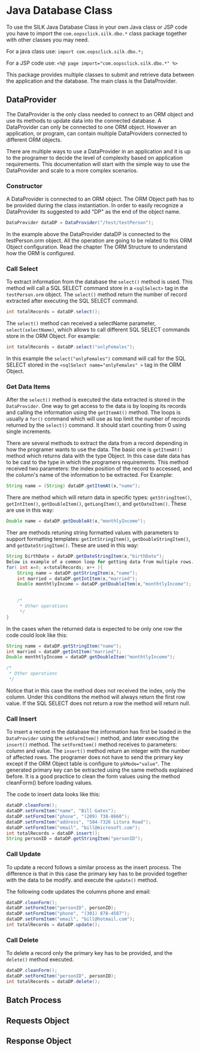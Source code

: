 # Java Database Class

To use the SILK Java Database Class in your own Java class or JSP code you have to import the `com.oopsclick.silk.dbo.*` class package together with other classes you may need.

For a java class use: `import com.oopsclick.silk.dbo.*;`

For a JSP code use: `<%@ page import="com.oopsclick.silk.dbo.*" %>`

This package provides multiple classes to submit and retrieve data between the application and the database. The main class is the DataProvider.

## DataProvider

The DataProvider is the only class needed to connect to an ORM object and use its methods to update data into the connected database. A DataProvider can only be connected to one ORM object. However an application, or program, can contain multiple DataProviders connected to different ORM objects.

There are multiple ways to use a DataProvider in an application and it is up to the programer to decide the level of complexity based on application requirements. This documentation will start with the simple way to use the DataProvider and scale to a more complex scenarios.

### Constructor

A DataProvider is connected to an ORM object. The ORM Object path has to be provided during the class instantiation. In order to easily recognize a DataProvider its suggested to add "DP" as the end of the object name.

```java
DataProvider dataDP = DataProvider("/test/testPerson");
```

In the example above the DataProvider dataDP is connected to the testPerson.orm object. All the operation are going to be related to this ORM Object configuration. Read the chapter The ORM Structure to understand how the ORM is configured.

### Call Select

To extract information from the database the `select()` method is used. This method will call a SQL SELECT command store in a `<sqlSelect>` tag in the `testPerson.orm` object. The `select()` method return the number of record extracted after executing the SQL SELECT command.

```java
int totalRecords = dataDP.select();
```

The `select()` method can received a selectName parameter, `select(selectName)`, which allows to call different SQL SELECT commands store in the ORM Object.
For example:

```java
int totalRecords = dataDP.select("onlyFemales");
```

In this example the `select("onlyFemales")` command will call for the SQL SELECT stored in the `<sqlSelect name="onlyFemales" >` tag in the ORM Object.

### Get Data Items

After the `select()` method is executed the data extracted is stored in the `DataProvider`. One way to get access to the data is by looping its records and calling the information using the `getItemAt()` method. The loops is usually a `for()` command which will use as top limit the number of records returned by the `select()` command. It should start counting from 0 using single increments.

There are several methods to extract the data from a record depending in how the programer wants to use the data. The basic one is `getItemAt()` method which returns data with the type Object. In this case date data has to be cast to the type in which the programers requirements. This method received two parameters: the index position of the record to accessed, and the column's name of the information to be extracted. For Example:

```java
String name = (String) dataDP.getItemAt(x,"name");
```

There are method which will return data in specific types: `getStringItem()`, `getIntItem()`,  `getDoubleItem()`, `getLongItem()`, and `getDateItem()`. These are use in this way:

```java
Double name = dataDP.getDoubleAt(x,"monthlyIncome");
```

Ther are methods retuning string formatted values with parameters to support formatting templates: `getIntStringItem()`, `getDoubleStringItem()`, and `getDateStringItem()`. These are used in this way:

```java
String birthDate = dataDP.getDateStringItem(x,"birthDate");
Below is example of a common loop for getting data from multiple rows. This is using the data specific methods.
for( int x=0; x<totalRecords; x++ ){
	String name = dataDP.getStringItem(x,"name");
	int married = dataDP.getIntItem(x,"married");
	Double monthtlyIncome = dataDP.getDoubleItem(x,"monthtlyIncome");
	

	/*
	 * Other operations
	 */
}
```
In the cases when the returned data is expected to be only one row the code could look like this:
```java
String name = dataDP.getStringItem("name");
int married = dataDP.getIntItem("married");
Double monthtlyIncome = dataDP.getDoubleItem("monthtlyIncome");

/*
 * Other operations
 */
```

Notice that in this case the method does not received the index, only the column. Under this conditions the method will always return the first row value. If the SQL SELECT does not return a row the method will return null.

###  Call Insert

To insert a record in the database the information has first be loaded in the `DataProvider` using the `setFormItem()` method, and later executing the `insert()` method. The `setFormItem()` method receives to parameters: column and value. The `insert()` method return an integer with the number of affected rows. The programer does not have to send the primary key except if the ORM Object table is configure to `pkMode="value"`. The generated primary key can be extracted using the same methods explained before.  It is a good practice to clean the form values using the method cleanForm() before loading values.

The code to insert data looks like this:

```java
dataDP.cleanForm();
dataDP.setFormItem("name", "Bill Gates");
dataDP.setFormItem("phone", "(209) 738-8660");
dataDP.setFormItem("address", "584-7326 Litora Road");
dataDP.setFormItem("email", "bill@microsoft.com");
int totalRecords = dataDP.insert();
String personID = dataDP.getStringItem("personID");
```

### Call Update

To update a record follows a similar process as the insert process. The difference is that in this case the primary key has to be provided together with the data to be modify. and execute the `update()` method.

The following code updates the columns phone and email:

```java
dataDP.cleanForm();
dataDP.setFormItem("personID", personID);
dataDP.setFormItem("phone", "(301) 878-4587");
dataDP.setFormItem("email", "bill@hotmail.com");
int totalRecords = dataDP.update();
```

### Call Delete

To delete a record only the primary key has to be provided, and the `delete()` method executed.

```java
dataDP.cleanForm();
dataDP.setFormItem("personID", personID);
int totalRecords = dataDP.delete();
```

## Batch Process

## Requests Object

## Response Object

